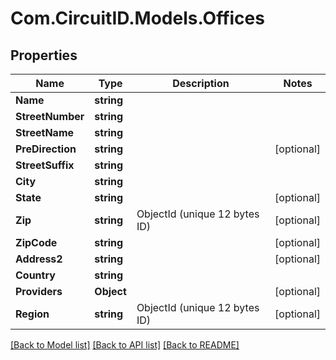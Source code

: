 
# Com.CircuitID.Models.Offices

## Properties

Name | Type | Description | Notes
------------ | ------------- | ------------- | -------------
**Name** | **string** |  | 
**StreetNumber** | **string** |  | 
**StreetName** | **string** |  | 
**PreDirection** | **string** |  | [optional] 
**StreetSuffix** | **string** |  | 
**City** | **string** |  | 
**State** | **string** |  | [optional] 
**Zip** | **string** | ObjectId (unique 12 bytes ID) | [optional] 
**ZipCode** | **string** |  | [optional] 
**Address2** | **string** |  | [optional] 
**Country** | **string** |  | 
**Providers** | **Object** |  | [optional] 
**Region** | **string** | ObjectId (unique 12 bytes ID) | [optional] 

[[Back to Model list]](../README.md#documentation-for-models)
[[Back to API list]](../README.md#documentation-for-api-endpoints)
[[Back to README]](../README.md)

